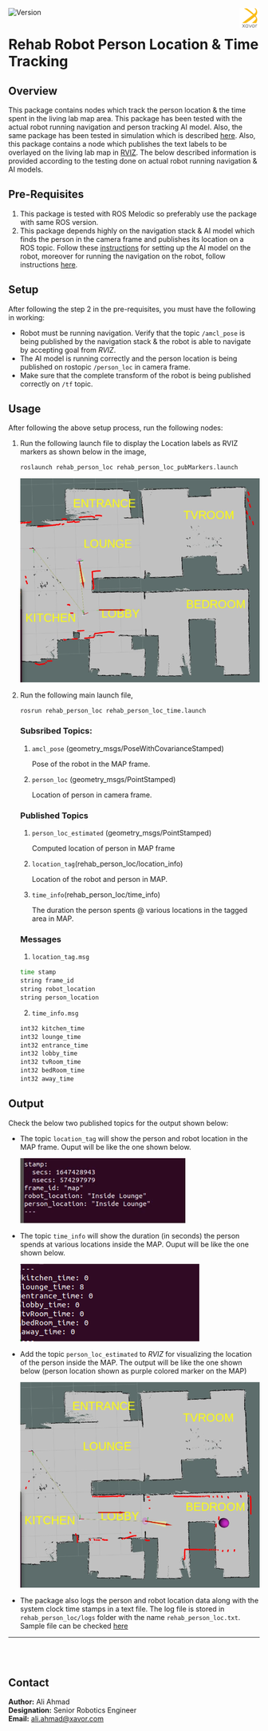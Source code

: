 ![Version](https://img.shields.io/badge/MRR-XAVOR-yellow)<img align="right" src="images/xavor.png" width="40" height="40">  
# Rehab Robot Person Location & Time Tracking


## Overview
This package contains nodes which track the person location & the time spent in the living lab map area. This package has been tested with the actual robot running navigation and person tracking AI model. Also, the same package has been tested in simulation which is described [here](https://github.com/Xavorcorp/Embd_MRR-Simulation.git). Also, this package contains a node which publishes the text labels to be overlayed on the living lab map in [RVIZ](http://wiki.ros.org/rviz). The below described information is provided according to the testing done on actual robot running navigation & AI models. 

## Pre-Requisites

1. This package is tested with ROS Melodic so preferably use the package with same ROS version.
2. This package depends highly on the navigation stack & AI model which finds the person in the camera frame and publishes its location on a ROS topic. Follow these [instructions](https://github.com/zeeshan-sardar/ros_ai_integration) for setting up the AI model on the robot, moreover for running the navigation on the robot, follow instructions [here](https://github.com/Xavorcorp/Rehabbot-EETeam).


## Setup 

After following the step 2 in the pre-requisites, you must have the following in working:

* Robot must be running navigation. Verify that the topic ```/amcl_pose``` is being published by the navigation stack & the robot is able to navigate by accepting goal from *RVIZ*.
* The AI model is running correctly and the person location is being published on rostopic ```/person_loc``` in camera frame. 
* Make sure that the complete transform of the robot is being published correctly on ```/tf``` topic. 


## Usage 
After following the above setup process, run the following nodes: 

1. Run the following launch file to display the Location labels as RVIZ markers as shown below in the image,
   
   ```bash 
   roslaunch rehab_person_loc rehab_person_loc_pubMarkers.launch
   ``` 
   ![Reuqired Output](images/map_labeled.png)

2. Run the following main launch file,
   
   ```bash 
   rosrun rehab_person_loc rehab_person_loc_time.launch
   ```
   

   ### Subsribed Topics: 
   1. ```amcl_pose``` (geometry_msgs/PoseWithCovarianceStamped)
   
         Pose of the robot in the MAP frame.

   2. ```person_loc``` (geometry_msgs/PointStamped)

         Location of person in camera frame.
   
   ### Published Topics
   1. ```person_loc_estimated``` (geometry_msgs/PointStamped) 
   
         Computed location of person in MAP frame

   2. ```location_tag```(rehab_person_loc/location_info)
   
         Location of the robot and person in MAP.

   3. ```time_info```(rehab_person_loc/time_info) 
      
         The duration the person spents @ various locations in the tagged area in MAP. 


   ### Messages
   1.  ```location_tag.msg```

   ```bash
   time stamp
   string frame_id
   string robot_location
   string person_location
   ``` 

   2. ```time_info.msg```

   ```bash
   int32 kitchen_time
   int32 lounge_time
   int32 entrance_time
   int32 lobby_time
   int32 tvRoom_time
   int32 bedRoom_time
   int32 away_time
   ```


## Output
Check the below two published topics for the output shown below: 

* The topic ```location_tag``` will show the person and robot location in the MAP frame. Ouput will be like the one shown below. 
  
  ![Reuqired Output](images/location_info.png)

* The topic ```time_info``` will show the duration (in seconds) the person spends at various locations inside the MAP. Ouput will be like the one shown below. 

  ![Reuqired Output](images/time_info.png)

* Add the topic ```person_loc_estimated``` to *RVIZ* for visualizing the location of the person inside the MAP. The output will be like the one shown below (person location shown as purple colored marker on the MAP)
  
  ![Reuqired Output](images/output.png)

* The package also logs the person and robot location data along with the system clock time stamps in a text file. The log file is stored in ```rehab_person_loc/logs``` folder with the name ```rehab_person_loc.txt```. Sample file can be checked [here](rehab_person_loc/../logs/rehab_person_loc.txt) 



___
<br></br>

## Contact
**Author:** Ali Ahmad  <br/>
**Designation:** Senior Robotics Engineer <br/>
**Email:** ali.ahmad@xavor.com <br/>

